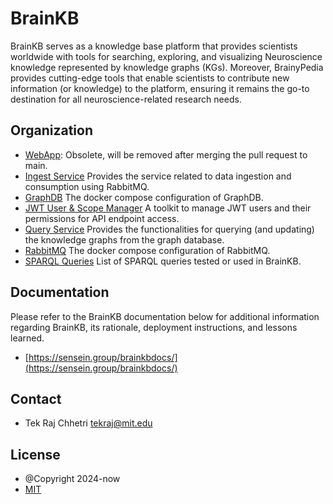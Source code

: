 # BrainKB

BrainKB serves as a knowledge base platform that provides scientists worldwide with tools for searching, exploring, and visualizing Neuroscience knowledge represented by knowledge graphs (KGs). Moreover, BrainyPedia provides cutting-edge tools that enable scientists to contribute new information (or knowledge) to the platform, ensuring it remains the go-to destination for all neuroscience-related research needs.


## Organization
- [WebApp](WebApp): Obsolete, will be removed after merging the pull request to main. 
- [Ingest Service](ingest_service) Provides the service related to data ingestion and consumption using RabbitMQ.
- [GraphDB](graphdb) The docker compose configuration of GraphDB.
- [JWT User & Scope Manager](APItokenmanager) A toolkit to manage JWT users and their permissions for API endpoint access.
- [Query Service](query_service) Provides the functionalities for querying (and updating) the knowledge graphs from the graph database.
- [RabbitMQ](rabbit-mq) The docker compose configuration of RabbitMQ.
- [SPARQL Queries](sparql_queries) List of SPARQL queries tested or used in BrainKB.

## Documentation

Please refer to the BrainKB documentation below for additional information regarding BrainKB, its rationale, deployment instructions, and lessons learned.
- [https://sensein.group/brainkbdocs/](https://sensein.group/brainkbdocs/)

## Contact
- Tek Raj Chhetri <tekraj@mit.edu>
## License
- @Copyright 2024-now
- [MIT](https://opensource.org/license/mit)


